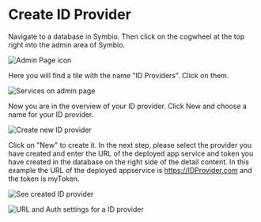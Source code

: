 # Create ID Provider

Navigate to a database in Symbio. Then click on the cogwheel at the top
right into the admin area of Symbio.

![Admin Page icon](media/image3.png)

Here you will find a tile with the name "ID Providers". Click on them.

![Services on admin page](media/image4.png)

Now you are in the overview of your ID provider. Click New and choose a
name for your ID provider.

![Create new ID provider](media/image5.png)

Click on "New" to create it. In the next step, please select the
provider you have created and enter the URL of the deployed app service and token you have created in the database
on the right side of the detail content. In this example the URL of the deployed appservice is https://IDProvider.com and the token is myToken.

![See created ID provider](media/image6.png)

![URL and Auth settings for a ID provider](media/image7.png)
